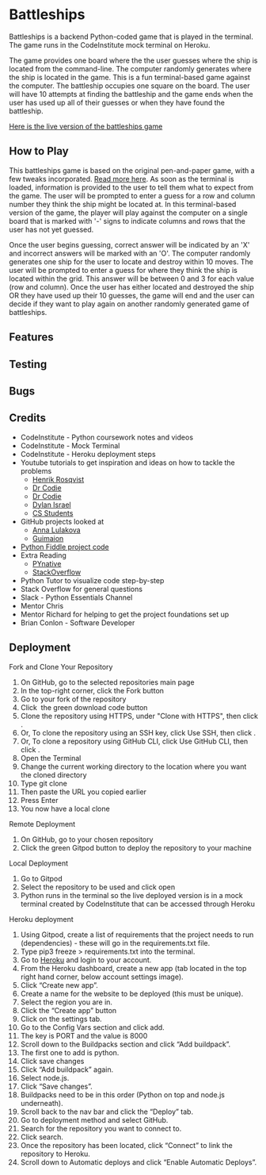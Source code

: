 # Battleships

Battleships is a backend Python-coded game that is played in the terminal. The game runs in the CodeInstitute mock terminal on Heroku.

The game provides one board where the the user guesses where the ship is located from the command-line. The computer randomly generates where the ship is located in the game. This is a fun terminal-based game against the computer. The battleship occupies one square on the board. The user will have 10 attempts at finding the battleship and the game ends when the user has used up all of their guesses or when they have found the battleship.

[Here is the live version of the battleships game]()

## How to Play
This battleships game is based on the original pen-and-paper game, with a few tweaks incorporated. [Read more here](https://en.wikipedia.org/wiki/Battleship_(game)). As soon as the terminal is loaded, information is provided to the user to tell them what to expect from the game. The user will be prompted to enter a guess for a row and column number they think the ship might be located at. In this terminal-based version of the game, the player will play against the computer on a single board that is marked with '-' signs to indicate columns and rows that the user has not yet guessed.

Once the user begins guessing, correct answer will be indicated by an 'X' and incorrect answers will be marked with an 'O'. The computer randomly generates one ship for the user to locate and destroy within 10 moves. The user will be prompted to enter a guess for where they think the ship is located within the grid. This answer will be between 0 and 3 for each value (row and column). Once the user has either located and destroyed the ship OR they have used up their 10 guesses, the game will end and the user can decide if they want to play again on another randomly generated game of battleships.

## Features
## Testing
## Bugs

## Credits
- CodeInstitute - Python coursework notes and videos
- CodeInstitute - Mock Terminal
- CodeInstitute - Heroku deployment steps 
- Youtube tutorials to get inspiration and ideas on how to tackle the problems
  - [Henrik Rosqvist](https://www.youtube.com/watch?v=92QRKiCldnE)
  - [Dr Codie](https://www.youtube.com/watch?v=Ej7I8BPw7Gk&list=PLpeS0xTwoWAsn3SwQbSsOZ26pqZ-0CG6i)
  - [Dr Codie](youtube.com/watch?v=EziS2eGZGz4&list=PLpeS0xTwoWAsn3SwQbSsOZ26pqZ-0CG6i&index=3)
  - [Dylan Israel](https://www.youtube.com/watch?v=7Ki_2gr0rsE&t=298s)
  - [CS Students](https://www.youtube.com/watch?v=MgJBgnsDcF0)
- GitHub projects looked at
  - [Anna Lulakova](https://gist.github.com/anceque/4064737)
  - [Guimaion](https://gist.github.com/guimaion/9275543)
- [Python Fiddle project code](http://pythonfiddle.com/battleships-game-in-python/)  
- Extra Reading
  - [PYnative](https://pynative.com/python-random-randrange/)
  - [StackOverflow](https://stackoverflow.com/questions/53162/how-can-i-do-a-line-break-line-continuation)  
- Python Tutor to visualize code step-by-step
- Stack Overflow for general questions
- Slack - Python Essentials Channel
- Mentor Chris
- Mentor Richard for helping to get the project foundations set up
- Brian Conlon - Software Developer 

## Deployment

Fork and Clone Your Repository
1. On GitHub, go to the selected repositories main page
2. In the top-right corner, click the Fork button
3. Go to your fork of the repository
4. Click  the green download code button
5. Clone the repository using HTTPS, under "Clone with HTTPS", then click .
6. Or, To clone the repository using an SSH key, click Use SSH, then click .
7. Or, To clone a repository using GitHub CLI, click Use GitHub CLI, then click .
8. Open the Terminal
9. Change the current working directory to the location where you want the cloned directory
10. Type git clone
11. Then paste the URL you copied earlier
12. Press Enter
13. You now have a local clone

Remote Deployment
1. On GitHub, go to your chosen repository
2. Click the green Gitpod button to deploy the repository to your machine

Local Deployment
1. Go to Gitpod
2. Select the repository to be used and click open
3. Python runs in the terminal so the live deployed version is in a mock terminal created by CodeInstitute that can be accessed through Heroku

Heroku deployment
1. Using Gitpod, create a list of requirements that the project needs to run (dependencies) - these will go in the requirements.txt file.
2. Type pip3 freeze > requirements.txt into the terminal.
3. Go to [Heroku](https://heroku.com) and login to your account.
4. From the Heroku dashboard, create a new app (tab located in the top right hand corner, below account settings image).
5. Click “Create new app”.
6. Create a name for the website to be deployed (this must be unique).
7. Select the region you are in.
8. Click the “Create app” button
9. Click on the settings tab.
10. Go to the Config Vars section and click add.
11. The key is PORT and the value is 8000
12. Scroll down to the Buildpacks section and click “Add buildpack”.
13. The first one to add is python.
14. Click save changes
15. Click “Add buildpack” again.
16. Select node.js.
17. Click “Save changes”.
18. Buildpacks need to be in this order (Python on top and node.js underneath).
19. Scroll back to the nav bar and click the “Deploy” tab.
20. Go to deployment method and select GitHub.
21. Search for the repository you want to connect to.
22. Click search.
23. Once the repository has been located, click “Connect” to link the repository to Heroku.
24. Scroll down to Automatic deploys and click “Enable Automatic Deploys”.
